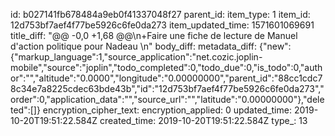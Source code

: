 id: b027141fb678484a9eb0f41337048f27
parent_id: 
item_type: 1
item_id: 12d753bf7aef4f77be5926c6fe0da273
item_updated_time: 1571601069691
title_diff: "@@ -0,0 +1,68 @@\n+Faire une fiche de lecture de Manuel d'action politique pour Nadeau \n"
body_diff: 
metadata_diff: {"new":{"markup_language":1,"source_application":"net.cozic.joplin-mobile","source":"joplin","todo_completed":0,"todo_due":0,"is_todo":0,"author":"","altitude":"0.0000","longitude":"0.00000000","parent_id":"88cc1cdc78c34e7a8225cdec63bde43b","id":"12d753bf7aef4f77be5926c6fe0da273","order":0,"application_data":"","source_url":"","latitude":"0.00000000"},"deleted":[]}
encryption_cipher_text: 
encryption_applied: 0
updated_time: 2019-10-20T19:51:22.584Z
created_time: 2019-10-20T19:51:22.584Z
type_: 13